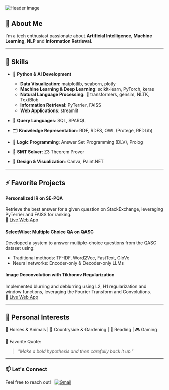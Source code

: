 ![Header image](https://github.com/AlessandroGhiotto/AlessandroGhiotto/blob/main/profile-banner.png)

## 👋 About Me

I'm a tech enthusiast passionate about **Artificial Intelligence**, **Machine Learning**, **NLP** and **Information Retrieval**.

---

## 🚀 Skills

- 🐍 **Python & AI Development**

  <!-- - **Data Manipulation**: NumPy, pandas -->

  - **Data Visualization**: matplotlib, seaborn, plotly
  - **Machine Learning & Deep Learning**: scikit-learn, PyTorch, keras
  - **Natural Language Processing**: 🤗 transformers, gensim, NLTK, TextBlob
  - **Information Retrieval**: PyTerrier, FAISS
  - **Web Applications**: streamlit

- 🔎 **Query Languages**: SQL, SPARQL
- 🗂️ **Knowledge Representation**: RDF, RDFS, OWL (Protegè, RFDLib)
- 🧠 **Logic Programming**: Answer Set Programming (DLV), Prolog
- 🔧 **SMT Solver**: Z3 Theorem Prover
- 🎨 **Design & Visualization**: Canva, Paint.NET

---

## ⚡ Favorite Projects

#### Personalized IR on SE-PQA

Retrieve the best answer for a given question on StackExchange, leveraging PyTerrier and FAISS for ranking.  
🔗 [Live Web App](https://personalized-ir.streamlit.app/)

#### SelectWise: Multiple Choice QA on QASC

Developed a system to answer multiple-choice questions from the QASC dataset using:

- Traditional methods: TF-IDF, Word2Vec, FastText, GloVe
- Neural networks: Encoder-only & Decoder-only LLMs

#### Image Deconvolution with Tikhonov Regularization

Implemented blurring and deblurring using L2, H1 regularization and window functions, leveraging the Fourier Transform and Convolutions.  
🔗 [Live Web App](https://deconvolution-tikhonov.streamlit.app/)

---

## 🌱 Personal Interests

🐎 Horses & Animals | 🌿 Countryside & Gardening | 📖 Reading | 🎮 Gaming

📜 Favorite Quote:

> _"Make a bold hypothesis and then carefully back it up."_

---

### 📫 Let's Connect

Feel free to reach out! &nbsp; <a href="mailto:ghiottoalessandro03@gmail.com"><img alt="Gmail" src="https://img.shields.io/badge/-Gmail-05122A?style=flat&logo=gmail"/></a>

